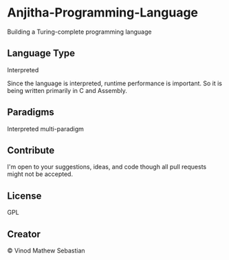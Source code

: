 # Anjitha-Programming-Language
Building a Turing-complete programming language

## Language Type
Interpreted

Since the language is interpreted, runtime performance is important. So it is being written primarily in C and Assembly.

## Paradigms
Interpreted multi-paradigm

## Contribute
I'm open to your suggestions, ideas, and code though all pull requests might not be accepted.

## License
GPL 

## Creator
&copy; Vinod Mathew Sebastian
